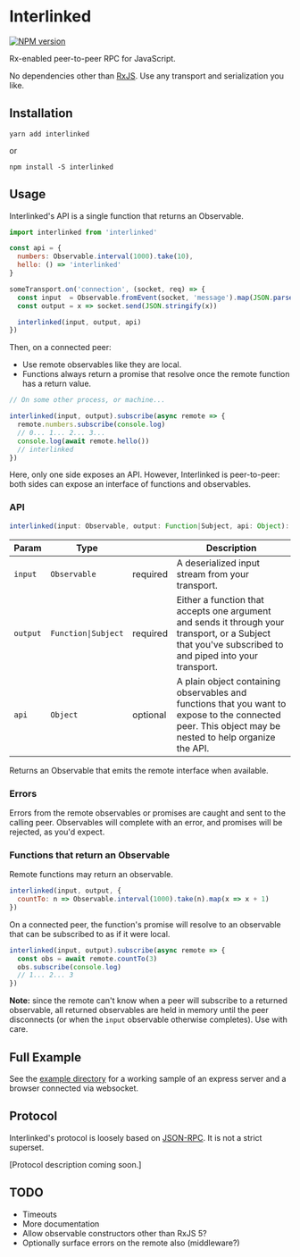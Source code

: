 # Interlinked

[![NPM version](https://img.shields.io/npm/v/interlinked.svg)](https://www.npmjs.com/package/interlinked)

Rx-enabled peer-to-peer RPC for JavaScript.

No dependencies other than [RxJS](https://github.com/reactivex/rxjs). Use any transport and serialization you like.

## Installation

```
yarn add interlinked
```

or

```
npm install -S interlinked
```

## Usage

Interlinked's API is a single function that returns an Observable.

```javascript
import interlinked from 'interlinked'

const api = {
  numbers: Observable.interval(1000).take(10),
  hello: () => 'interlinked'
}

someTransport.on('connection', (socket, req) => {
  const input  = Observable.fromEvent(socket, 'message').map(JSON.parse)
  const output = x => socket.send(JSON.stringify(x))

  interlinked(input, output, api)
})
```

Then, on a connected peer:

  * Use remote observables like they are local.
  * Functions always return a promise that resolve once the remote function has a return value.

```javascript
// On some other process, or machine...

interlinked(input, output).subscribe(async remote => {
  remote.numbers.subscribe(console.log)
  // 0... 1... 2... 3...
  console.log(await remote.hello())
  // interlinked
})
```

Here, only one side exposes an API. However, Interlinked is peer-to-peer: both sides can expose an interface of functions and observables.

### API

```javascript
interlinked(input: Observable, output: Function|Subject, api: Object): Observable
```

|Param|Type||Description|
|---|---|---|---|
| `input` | `Observable` | required | A deserialized input stream from your transport. |
| `output` | `Function\|Subject` | required | Either a function that accepts one argument and sends it through your transport, or a Subject that you've subscribed to and piped into your transport. |
| `api` | `Object` | optional | A plain object containing observables and functions that you want to expose to the connected peer. This object may be nested to help organize the API. |

Returns an Observable that emits the remote interface when available.

### Errors

Errors from the remote observables or promises are caught and sent to the calling peer. Observables will complete with an error, and promises will be rejected, as you'd expect.

### Functions that return an Observable

Remote functions may return an observable.

```javascript
interlinked(input, output, {
  countTo: n => Observable.interval(1000).take(n).map(x => x + 1)
})
```

On a connected peer, the function's promise will resolve to an observable that can be subscribed to as if it were local.

```javascript
interlinked(input, output).subscribe(async remote => {
  const obs = await remote.countTo(3)
  obs.subscribe(console.log)
  // 1... 2... 3
})
```

**Note:** since the remote can't know when a peer will subscribe to a returned observable, all returned observables are held in memory until the peer disconnects (or when the `input` observable otherwise completes). Use with care.

## Full Example

See the [example directory](example/) for a working sample of an express server and a browser connected via websocket.

## Protocol

Interlinked's protocol is loosely based on [JSON-RPC](http://www.jsonrpc.org). It is not a strict superset.

[Protocol description coming soon.]

## TODO

  * Timeouts
  * More documentation
  * Allow observable constructors other than RxJS 5?
  * Optionally surface errors on the remote also (middleware?)
